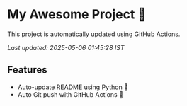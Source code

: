 # My Awesome Project 🚀

This project is automatically updated using GitHub Actions.

_Last updated: 2025-05-06 01:45:28 IST_

## Features
- Auto-update README using Python 🐍
- Auto Git push with GitHub Actions 🤖
